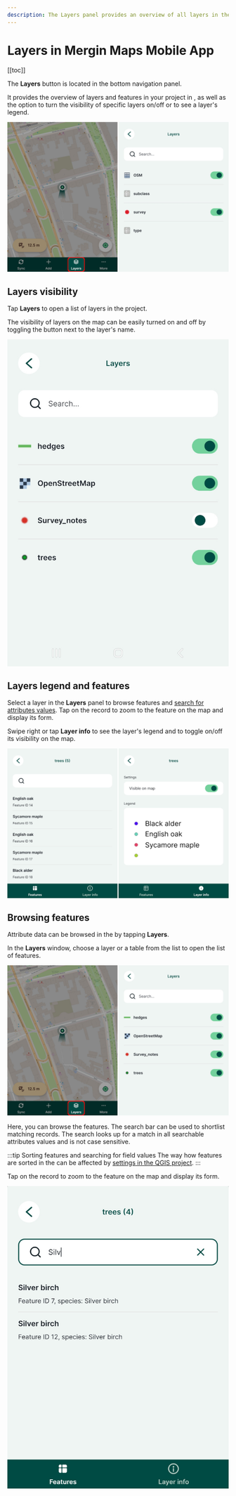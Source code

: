 ```yaml
---
description: The Layers panel provides an overview of all layers in the project. Here, you can turn layers on and off, view the layers' legend and browse features.
---
```


# Layers in Mergin Maps Mobile App
[[toc]]

The **Layers** button is located in the bottom navigation panel. 

It provides the overview of layers and features in your <MainPlatformNameLink /> project in <MobileAppName />, as well as the option to turn the visibility of specific layers on/off or to see a layer's legend.

![Layers in Mergin Maps mobile app](../../layer/non-spatial-data/mobile-app-non-spatial-layers.jpg "Layers in Mergin Maps mobile app")

## Layers visibility

Tap **Layers** to open a list of layers in the project.

The visibility of layers on the map can be easily turned on and off by toggling the button next to the layer's name.

![Mergin Maps mobile app Layers visibility](./mobile-app-layers-off.jpg "Mergin Maps mobile app Layers visibility")

## Layers legend and features
Select a layer in the **Layers** panel to browse features and [search for attributes values](#browsing-features). Tap on the record to zoom to the feature on the map and display its form.

Swipe right or tap **Layer info** to see the layer's legend and to toggle on/off its visibility on the map.

![Mergin Maps mobile app Layers legend and features](./mobile-app-layers.jpg "Layers legend and features")

## Browsing features
Attribute data can be browsed in the <MobileAppNameShort /> by tapping **Layers**. 

In the **Layers** window, choose a layer or a table from the list to open the list of features.

![Layers overview in Mergin Maps mobile app](../mobile-app-ui/mobile-app-layers.jpg "Layers overview in Mergin Maps mobile app")

Here, you can browse the features. The search bar can be used to shortlist matching records. The search looks up for a match in all searchable attributes values and is not case sensitive.

:::tip Sorting features and searching for field values
The way how features are sorted in the <MobileAppNameShort /> can be affected by [settings in the QGIS project](../../gis/search_data/).
:::

Tap on the record to zoom to the feature on the map and display its form.

![Mergin Maps mobile app browse data](./mobile-app-search-data.jpg "Mergin Maps mobile app browse data")

